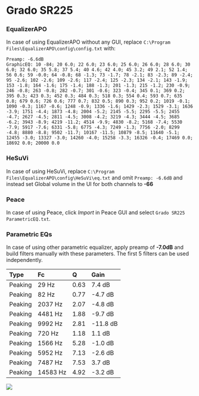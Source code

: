 # Grado SR225

### EqualizerAPO
In case of using EqualizerAPO without any GUI, replace `C:\Program Files\EqualizerAPO\config\config.txt`
with:
```
Preamp: -6.6dB
GraphicEQ: 10 -84; 20 6.0; 22 6.0; 23 6.0; 25 6.0; 26 6.0; 28 6.0; 30 6.0; 32 6.0; 35 5.8; 37 5.4; 40 4.6; 42 4.0; 45 3.2; 49 2.1; 52 1.4; 56 0.6; 59 -0.0; 64 -0.8; 68 -1.3; 73 -1.7; 78 -2.1; 83 -2.3; 89 -2.4; 95 -2.6; 102 -2.6; 109 -2.6; 117 -2.4; 125 -2.3; 134 -2.1; 143 -1.9; 153 -1.8; 164 -1.6; 175 -1.4; 188 -1.3; 201 -1.3; 215 -1.2; 230 -0.9; 246 -0.8; 263 -0.8; 282 -0.7; 301 -0.6; 323 -0.4; 345 0.1; 369 0.2; 395 0.3; 423 0.3; 452 0.3; 484 0.3; 518 0.3; 554 0.4; 593 0.7; 635 0.8; 679 0.6; 726 0.6; 777 0.7; 832 0.5; 890 0.3; 952 0.2; 1019 -0.1; 1090 -0.3; 1167 -0.6; 1248 -0.9; 1336 -1.6; 1429 -2.3; 1529 -3.1; 1636 -3.9; 1751 -4.4; 1873 -4.8; 2004 -5.2; 2145 -5.5; 2295 -5.5; 2455 -4.7; 2627 -4.5; 2811 -4.5; 3008 -4.2; 3219 -4.3; 3444 -4.5; 3685 -6.2; 3943 -8.9; 4219 -11.2; 4514 -9.9; 4830 -8.2; 5168 -7.4; 5530 -7.9; 5917 -7.6; 6331 -5.8; 6775 -4.3; 7249 -1.3; 7756 -2.0; 8299 -4.8; 8880 -8.8; 9502 -11.7; 10167 -11.5; 10879 -8.5; 11640 -5.1; 12455 -3.0; 13327 -3.0; 14260 -4.0; 15258 -3.3; 16326 -0.4; 17469 0.0; 18692 0.0; 20000 0.0
```

### HeSuVi
In case of using HeSuVi, replace `C:\Program Files\EqualizerAPO\config\HeSuVi\eq.txt` and omit `Preamp:
-6.6dB` and instead set Global volume in the UI for both channels to **-66**

### Peace
In case of using Peace, click *Import* in Peace GUI and select `Grado SR225 ParametricEQ.txt`.

### Parametric EQs
In case of using other parametric equalizer, apply preamp of **-7.0dB** and build filters manually with
these parameters. The first 5 filters can be used independently.

| Type    | Fc       |    Q | Gain     |
|:--------|:---------|:-----|:---------|
| Peaking | 29 Hz    | 0.63 | 7.4 dB   |
| Peaking | 82 Hz    | 0.77 | -4.7 dB  |
| Peaking | 2037 Hz  | 2.07 | -4.8 dB  |
| Peaking | 4481 Hz  | 1.88 | -9.7 dB  |
| Peaking | 9992 Hz  | 2.81 | -11.8 dB |
| Peaking | 720 Hz   | 1.18 | 1.1 dB   |
| Peaking | 1566 Hz  | 5.28 | -1.0 dB  |
| Peaking | 5952 Hz  | 7.13 | -2.6 dB  |
| Peaking | 7487 Hz  | 7.53 | 3.7 dB   |
| Peaking | 14583 Hz | 4.92 | -3.2 dB  |

![](https://raw.githubusercontent.com/jaakkopasanen/AutoEq/master/results/headphonecom/sbaf-serious/Grado%20SR225/Grado%20SR225.png)